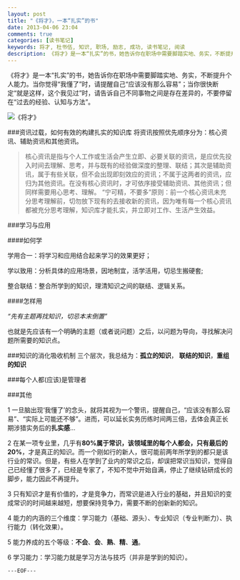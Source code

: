```yaml
---
layout: post
title: "《将才》，一本“扎实”的书"
date: 2013-04-06 23:04
comments: true
categories: [读书笔记]
keywords: 将才, 杜书伍, 知识, 职场, 励志, 成功, 读书笔记, 阅读
description: 《将才》是一本“扎实”的书，她告诉你在职场中需要脚踏实地、务实，不断提升个人能力。当你觉得“我懂了”时，请提醒自己“应该没有那么容易”；当你很快断定“就是这样，这个我见过”时，请告诉自己不同事物之间是存在差异的，不要停留在“过去的经验、认知与方法”。
---
```


《将才》是一本“扎实”的书，她告诉你在职场中需要脚踏实地、务实，不断提升个人能力。当你觉得“我懂了”时，请提醒自己“应该没有那么容易”；当你很快断定“就是这样，这个我见过”时，请告诉自己不同事物之间是存在差异的，不要停留在“过去的经验、认知与方法”。

![《将才》](http://i1.ce.cn/book/2012/yw2/201210/17/W020121017346745618981.jpg "《将才：让年轻人少奋斗5年》杜书伍/著  山西教育出版社") 


###资讯过载，如何有效的构建扎实的知识库
将资讯按照优先顺序分为：核心资讯、辅助资讯和其他资讯。

> 核心资讯是指与个人工作或生活会产生立即、必要关联的资讯，是应优先投入时间去理解、思考，并与既有的经验做深度的整理、联结；其次是辅助资讯，属于有些关联，但不会出现即刻效应的资讯；不属于这两者的资讯，应归为其他资讯。在没有核心资讯时，才可依序接受辅助资讯、其他资讯；但同样需要用心思考、理解。
“宁可精，不要多”原则：前一个核心资讯未充分思考理解前，切勿放下现有的去接收新的资讯，因为唯有每一个核心资讯都被充分思考理解，知识库才能扎实，并立即对工作、生活产生效益。

###学习与应用

####如何学

学用合一：将学习和应用结合起来学习的效果更好；

学以致用：分析具体的应用场景，因地制宜，活学活用，切忌生搬硬套;

整合联结：整合所学到的知识，理清知识之间的联结、逻辑关系。

####怎样用

_“先有主题再找知识，切忌本末倒置”_

也就是先应该有一个明确的主题（或者说问题）之后，以问题为导向，寻找解决问题所需要的知识点。

###知识的消化吸收机制
三个层次，我总结为：**孤立的知识**， **联结的知识**，**重组的知识**

###每个人都(应该)是管理者

###其他

1 一旦脑出现‘我懂了’的念头，就将其视为一个警讯，提醒自己，“应该没有那么容易”、“实际上可能还不够”。进而，可以延长实务历练时间两三倍，去体会真正长期涉猎实务后的**扎实感**...

2 在某一项专业里，几乎有**80%**属于常识，该领域里的每个人都会，只有最后的**20%**，才是真正的知识。而一个刚如行的新人，很可能前两年所学到的都只是该行业的常识。但是，有些人在学到了业内的常识之后，却误把常识当知识，觉得自己已经懂了很多了，已经是专家了，不知不觉中开始自满，停止了继续钻研成长的脚步，能力因此不再提升。

3 只有知识才是有价值的，才是竞争力，而常识是进入行业的基础，并且知识的变成常识的时间越来越短，想要保持竞争力，需要不断的创新新的知识。

4 能力的内涵的三个维度：学习能力（基础、源头）、专业知识（专业判断力）、执行能力（转化效果）。

5 能力养成的五个等级：**不会**、**会**、**熟**、**精**、**通**。

6 学习能力：学习能力就是学习方法与技巧（并非是学到的知识）。

`---EOF---`
